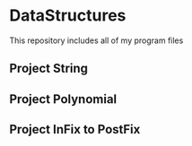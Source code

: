 # DataStructures
This repository includes all of my program files

## Project String
## Project Polynomial
## Project InFix to PostFix
